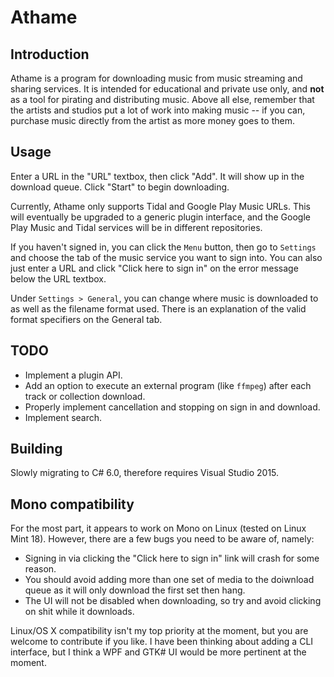 Athame
======

Introduction
------------
Athame is a program for downloading music from music streaming and sharing services.
It is intended for educational and private use only, and **not** as a tool for pirating and distributing music.
Above all else, remember that the artists and studios put a lot of work into making music -- if you can, purchase
music directly from the artist as more money goes to them.

Usage
-----
Enter a URL in the "URL" textbox, then click "Add". It will show up in the download queue. Click "Start" to begin downloading.

Currently, Athame only supports Tidal and Google Play Music URLs. This will eventually be upgraded to a generic plugin
interface, and the Google Play Music and Tidal services will be in different repositories.

If you haven't signed in, you can click the `Menu` button, then go to `Settings` and choose the tab of the music service
you want to sign into. You can also just enter a URL and click "Click here to sign in" on the error message below the URL
textbox.

Under `Settings > General`, you can change where music is downloaded to as well as the filename format used. There is an explanation
of the valid format specifiers on the General tab.

TODO
----
* Implement a plugin API.
* Add an option to execute an external program (like `ffmpeg`) after each track or collection download.
* Properly implement cancellation and stopping on sign in and download.
* Implement search.

Building
--------
Slowly migrating to C# 6.0, therefore requires Visual Studio 2015.

Mono compatibility
------------------
For the most part, it appears to work on Mono on Linux (tested on Linux Mint 18). However, there are a few bugs you need to be aware of, namely:

* Signing in via clicking the "Click here to sign in" link will crash for some reason.
* You should avoid adding more than one set of media to the doiwnload queue as it will only download the first set then hang.
* The UI will not be disabled when downloading, so try and avoid clicking on shit while it downloads.

Linux/OS X compatibility isn't my top priority at the moment, but you are welcome to contribute if you like. I have been thinking about adding a CLI interface,
but I think a WPF and GTK# UI would be more pertinent at the moment.